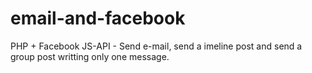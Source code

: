 # email-and-facebook
PHP + Facebook JS-API - Send e-mail, send a imeline post and send a group post writting only one message. 

